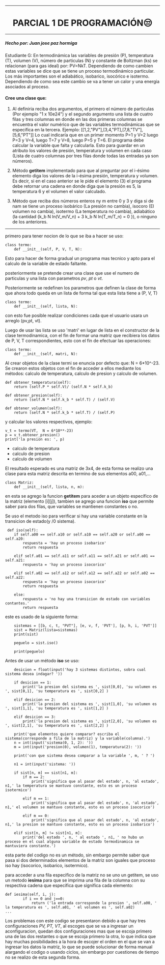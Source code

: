 

------------

<h1 align="center"> PARCIAL 1 DE PROGRAMACIÓN😒</h1>

------------
##### Hecho por: *Juan jose paz hormiga*

Estudiante G: En termodinámica las variables de presión (P), temperatura (T), volumen (V),
número de particulas (N) y constante de Boltzman (ks) se relacionan (para gas ideal) por:
PV=NkT. Dependiendo de como cambien estas variables
se dice que se tiene un proceso termodinámico particular. Los más importantes son el
adiabático, isobarico, isocórico e isotermo. Dependiendo de como sea este cambio se va
a tener un calor y una energia asociados al proceso. 

#### Cree una clase que:

1. Al definiria reciba dos argumentos, el primero el número de particulas (Por ejemplo "1
x 10e24") y el segundo argumento una lista de cuatro filas y tres columnas en donde en
las dos primeras columnas se encuentra el valor numérico que de las variables
termodinámicas que se especifica en la tercera.
     Ejemplo:
      [[1,2,"PV"],[3,4,"PT],[7,8,"TV"],[5,6,"PT"]] Lo cual indicaría que en un primer momento P=1 y V=2 luego P=3 y V=4, luego T=7 
      y V=8, luego P=5 y T=6.
	El programa debe calcular la variable que falta y calcularla. Esto para guardar en un atributo los valores de  presión, temperatura
      y volumen en cada caso (Lista de cuatro columnas por tres filas donde todas las entradas ya son números).

2. Método __getitem__ implementado para que al preguntar por el i-ésimo elemento
diga  los valores de la i-ésima presión, temperatura y volumen. Es decir, si en el caso
anterior se le pide el elemento (3) el programa debe retornar una cadena en donde diga
que la presión es 5,  la temperatura 6 y el volumen el valor calculado.

3. Método que reciba dos números enteros ny m entre 0 y 3 y diga si de nam se tiene un
proceso isobárico (La presión no cambia), isocoro (El volumen no cambia), isotermo (La
temperatura no cambia), adiabático (la cantidad {k_b N ln(V_m/V_n)  +  3 k_b N
ln(T_m/T_n)  =  0  }), o ninguno de los anteriores.

------------


primero para tener nocion de lo que se iba a hacer se uso:

	class termo:
    	def __init__(self, P, V, T, N):

Esto para hacer de forma gradual un programa mas tecnico y apto para el calculo de la variable
de estado faltante.

posteriormente se pretende crear una clase que use el numero de particulas y una lista con parametros *pv*, *pt* o *vt*.

Posteriormente se redefinen los parametros que definen la clase de forma que ahora todo queda en un lista de forma tal que esta lista tiene a (P, V, T)

	class termo:
    	def __init__(self, lista, N):

con esto fue posible realizar condiciones cada que el usuario usara un arreglo (pv,pt, vt).

Luego de usar las lista se uso 'matri' en lugar de lista en el constructor de la clase termodinamica, con el fin de formar una matriz que recibiera los datos de P, V, T correspondientes, esto con el fin de efectuar las operaciones:

	class termo:
    	def __init__(self, matri, N):

Al crear objetos de la clase termi se enuncia por defecto que:   N = 6*10^-23. Se crearon 
estos objetos con el fin de acceder a ellos mediante los métodos:
calculo de temperatura, calculo de presion y calculo de volumen.

    def obtener_temperatura(self):
        return (self.P * self.V)/ (self.N * self.k_b)
    
    def obtener_presion(self):
        return (self.N * self.k_b * self.T) / (self.V)
    
    def obtener_volumen(self):
        return (self.N * self.k_b * self.T) / (self.P)

y calcular los valores respectivos, ejemplo:

	v_t = termo(VT,  N = 6*10**-23)
   	p = v_t.obtener_presion()
	print('la presion es: ', p)

- calculo de temperatura
- calculo de presion
- calculo de volumen

El resultado esperado es una matriz de 3x4, de esta forma se realizo una clase para esta
matriz descrita en termino de sus elementos a00, a01,...

	class Matriz:
		def __init__(self, lista, n, m):

en esta se agrego la funcion __getitem__ para aceder a un objeto específico 
 de la matriz (elemento [i][j]), tambien se agrego una funcion  __iso__ que permite
 saber para dos filas, que variables se mantienen constantes o no.
 
 Se uso el metodo iso para verificar si hay una variable constante en la transicion de 
 estado(y /0 sistema).
 
     def iso(self):
        if self.a00 == self.a10 or self.a10 == self.a20 or self.a00 == self.a20:
            respuesta = 'hay un proceso isobarico'
            return respuesta
        
        elif self.a01 == self.a11 or self.a11 == self.a21 or self.a01 == self.a21:
            respuesta = 'hay un proceso isocorico'
        
        elif self.a02 == self.a12 or self.a12 == self.a22 or self.a02 == self.a22:
            respuesta = 'hay un proceso isocorico'
            return respuesta

        else:
            respuesta = 'no hay una transicion de estado con variables contantes.'
            return respuesta

este es usado de la siguiente forma:

        sistemas = [[b, c, t, "PVT"], [e, v, f, 'PVT'], [p, h, i, 'PVT']]
        sist = Matriz(lista=sistemas)
        print(sist)

        peguelo = sist.iso()

        print(peguelo)

Antes de usar un método __iso__ se uso:

        desicion = float(input('hay 3 sistemas distintos, sobra cual sistema desea indagar? '))

        if desicion == 1:
            print('la presion del sistema es ', sist[0,0], 'su volumen es ', sist[0,1], 'su temperatura es ', sist[0,2] )

        elif desicion == 2:
            print('la presion del sistema es ', sist[1,0], 'su volumen es ', sist[1,1], 'su temperatura es ', sist[1,2] )

        elif desicion == 3:
            print('la presion del sistema es ', sist[2,0], 'su volumen es ', sist[2,1], 'su temperatura es ', sist[2,2] )

        print('que elementos quiere comparar? escriba el sistema(corresponde a fila de la matriz) y la variable(columna).') 
        n = int(input('sistema(0, 1, 2): '))
        m = int(input('presion(0), volumen(1), temperatura(2): '))
        
        print('con que sistema desea comparar a la variable ', m, ' ? ')

        n1 = int(input('sistema: '))

        if sist[n, m] == sist[n1, m]:
            if m == 2:
                print('significa que al pasar del estado', n, 'al estado', n1,' la temperatura se mantuvo constante, esto es un proceso isotermico')
            
            elif m == 1:
                print('significa que al pasar del estado', n, 'al estado', n1,' el volumen se mantuvo constante, esto es un proceso isocorico')

            elif m == 0:
                print('significa que al pasar del estado', n, 'al estado', n1,' la presion se mantuvo constante, esto es un proceso isobarico')
        
        elif sist[n, m] != sist[n1, m]:
            print('del estado ', n, ' al estado ', n1, ' no hubo un proceso en el cual alguna variable de estado termodinamica se mantuviera constante.')

esta parte del codigo no es un método, sin embargo permite saber que pasa si dos
determinados elementos de la matriz son iguales que proceso iso hay (isocorico,
isobarico, isotermico).

para acceder a una fila especifico de la matriz no se uno un getitem, se uso un
metodo __iesima__ para que se imprima una fila de la columna con su respectiva cadena
que especifica que significa cada elemento:


	def iesima(self, i, j):
			if i == 0 and j==0:
				return ('la entrada corresponde la presion ', self.a00, ' la temperatura es ', self.a01, ' el volumen es ', self.a02)
	...

Los problemas  con este codigo se presentaron debido a que  hay tres configuraciones 
*PV, PT, VT*, al escoges que se va a ingresar un aconfiguracion, quedan dos
configuraciones mas que se escoja primero una de las dos restantes o que se escoja
primero la otra, lo que indica que hay muchas posibilidades a la hora de escojer el orden
 en el que se van a ingresar los datos la matriz, lo que se puede solucionar de forma
 manual alargando el codigo o usando ciclos, sin embargo por cuestiones de tiempo no
 se realizo de esta segunda forma.



